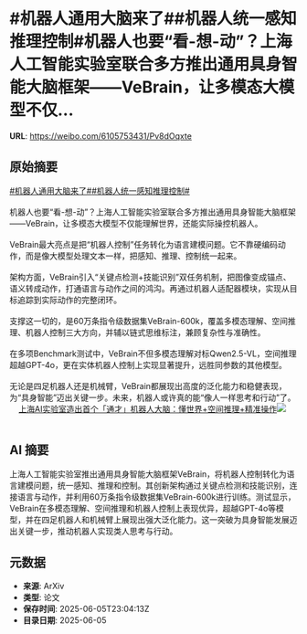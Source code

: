 # #机器人通用大脑来了##机器人统一感知推理控制#机器人也要“看-想-动”？上海人工智能实验室联合多方推出通用具身智能大脑框架——VeBrain，让多模态大模型不仅...

**URL**: https://weibo.com/6105753431/Pv8dOqxte

## 原始摘要

<a href="https://m.weibo.cn/search?containerid=231522type%3D1%26t%3D10%26q%3D%23%E6%9C%BA%E5%99%A8%E4%BA%BA%E9%80%9A%E7%94%A8%E5%A4%A7%E8%84%91%E6%9D%A5%E4%BA%86%23&amp;extparam=%23%E6%9C%BA%E5%99%A8%E4%BA%BA%E9%80%9A%E7%94%A8%E5%A4%A7%E8%84%91%E6%9D%A5%E4%BA%86%23" data-hide=""><span class="surl-text">#机器人通用大脑来了#</span></a><a href="https://m.weibo.cn/search?containerid=231522type%3D1%26t%3D10%26q%3D%23%E6%9C%BA%E5%99%A8%E4%BA%BA%E7%BB%9F%E4%B8%80%E6%84%9F%E7%9F%A5%E6%8E%A8%E7%90%86%E6%8E%A7%E5%88%B6%23&amp;extparam=%23%E6%9C%BA%E5%99%A8%E4%BA%BA%E7%BB%9F%E4%B8%80%E6%84%9F%E7%9F%A5%E6%8E%A8%E7%90%86%E6%8E%A7%E5%88%B6%23" data-hide=""><span class="surl-text">#机器人统一感知推理控制#</span></a><br><br>机器人也要“看-想-动”？上海人工智能实验室联合多方推出通用具身智能大脑框架——VeBrain，让多模态大模型不仅能理解世界，还能实际操控机器人。<br><br>VeBrain最大亮点是把“机器人控制”任务转化为语言建模问题。它不靠硬编码动作，而是像大模型处理文本一样，把感知、推理、控制统一起来。<br><br>架构方面，VeBrain引入“关键点检测+技能识别”双任务机制，把图像变成锚点、语义转成动作，打通语言与动作之间的鸿沟。再通过机器人适配器模块，实现从目标追踪到实际动作的完整闭环。<br><br>支撑这一切的，是60万条指令级数据集VeBrain-600k，覆盖多模态理解、空间推理、机器人控制三大方向，并辅以链式思维标注，兼顾复杂性与准确性。<br><br>在多项Benchmark测试中，VeBrain不但多模态理解对标Qwen2.5-VL，空间推理超越GPT-4o，更在实体机器人控制上实现显著提升，远胜同参数的其他模型。<br><br>无论是四足机器人还是机械臂，VeBrain都展现出高度的泛化能力和稳健表现，为“具身智能”迈出关键一步。未来，机器人或许真的能“像人一样思考和行动”了。 <a href="https://weibo.com/ttarticle/p/show?id=2309405174197763833957" data-hide=""><span class="url-icon"><img style="width: 1rem;height: 1rem" src="https://h5.sinaimg.cn/upload/2015/09/25/3/timeline_card_small_article_default.png" referrerpolicy="no-referrer"></span><span class="surl-text">上海AI实验室造出首个「通才」机器人大脑：懂世界+空间推理+精准操作</span></a><img style="" src="https://tvax1.sinaimg.cn/large/006Fd7o3gy1i24hi8672dj30rs0fmgpi.jpg" referrerpolicy="no-referrer"><br><br>

## AI 摘要

上海人工智能实验室推出通用具身智能大脑框架VeBrain，将机器人控制转化为语言建模问题，统一感知、推理和控制。其创新架构通过关键点检测和技能识别，连接语言与动作，并利用60万条指令级数据集VeBrain-600k进行训练。测试显示，VeBrain在多模态理解、空间推理和机器人控制上表现优异，超越GPT-4o等模型，并在四足机器人和机械臂上展现出强大泛化能力。这一突破为具身智能发展迈出关键一步，推动机器人实现类人思考与行动。

## 元数据

- **来源**: ArXiv
- **类型**: 论文
- **保存时间**: 2025-06-05T23:04:13Z
- **目录日期**: 2025-06-05
